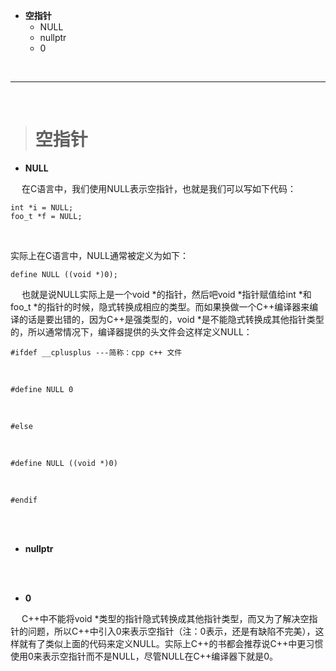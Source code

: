 - **空指针**
	- NULL
	- nullptr
	- 0





<br/>

***
<br/>


># 空指针

- **NULL**


&emsp; 在C语言中，我们使用NULL表示空指针，也就是我们可以写如下代码：
	
```
int *i = NULL;
foo_t *f = NULL;
```

<br/>

实际上在C语言中，NULL通常被定义为如下：

```
define NULL ((void *)0);
```

&emsp; 也就是说NULL实际上是一个void *的指针，然后吧void *指针赋值给int *和foo_t *的指针的时候，隐式转换成相应的类型。而如果换做一个C++编译器来编译的话是要出错的，因为C++是强类型的，void *是不能隐式转换成其他指针类型的，所以通常情况下，编译器提供的头文件会这样定义NULL：

`#ifdef __cplusplus ---简称：cpp c++ 文件`

<br/>

`#define NULL 0`

<br/>

`#else`

<br/>

`#define NULL ((void *)0)`

<br/>

`#endif`


<br/>
<br/>

- **nullptr**



<br/>
<br/>


- **0**

&emsp; C++中不能将void *类型的指针隐式转换成其他指针类型，而又为了解决空指针的问题，所以C++中引入0来表示空指针（注：0表示，还是有缺陷不完美），这样就有了类似上面的代码来定义NULL。实际上C++的书都会推荐说C++中更习惯使用0来表示空指针而不是NULL，尽管NULL在C++编译器下就是0。